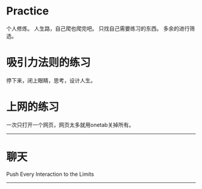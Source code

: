 # Practice
个人修炼。 人生路，自己爬也爬完吧。
只找自己需要练习的东西。 多余的进行筛选。


# 吸引力法则的练习

停下来，闭上眼睛，思考，设计人生。 

# 上网的练习

一次只打开一个网页，网页太多就用onetab关掉所有。

---------------------------------------------

# 聊天

Push Every Interaction to the Limits

-------------------------------------------------------




